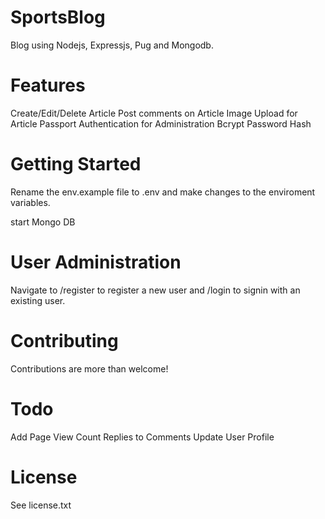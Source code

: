 # SportsBlog
Blog using Nodejs, Expressjs, Pug and Mongodb.

# Features
Create/Edit/Delete Article
Post comments on Article
Image Upload for Article
Passport Authentication for Administration
Bcrypt Password Hash

# Getting Started
Rename the env.example file to .env and make changes to the enviroment variables.

start Mongo DB

# User Administration
Navigate to /register to register a new user and /login to signin with an existing user.

# Contributing

Contributions are more than welcome!

# Todo

Add Page View Count
Replies to Comments
Update User Profile

# License

See license.txt
